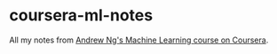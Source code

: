 # coursera-ml-notes
All my notes from [Andrew Ng's Machine Learning course on Coursera](https://www.coursera.org/learn/machine-learning/).
